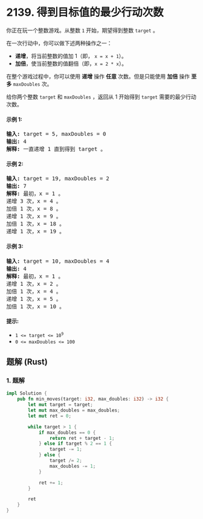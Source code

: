 # 2139. 得到目标值的最少行动次数
你正在玩一个整数游戏。从整数 `1` 开始，期望得到整数 `target` 。

在一次行动中，你可以做下述两种操作之一：
* **递增**，将当前整数的值加 1（即， `x = x + 1`）。
* **加倍**，使当前整数的值翻倍（即，`x = 2 * x`）。

在整个游戏过程中，你可以使用 **递增** 操作 **任意** 次数。但是只能使用 **加倍** 操作 **至多** `maxDoubles` 次。

给你两个整数 `target` 和 `maxDoubles` ，返回从 1 开始得到 `target` 需要的最少行动次数。

#### 示例 1:
<pre>
<strong>输入:</strong> target = 5, maxDoubles = 0
<strong>输出:</strong> 4
<strong>解释:</strong> 一直递增 1 直到得到 target 。
</pre>

#### 示例 2:
<pre>
<strong>输入:</strong> target = 19, maxDoubles = 2
<strong>输出:</strong> 7
<strong>解释:</strong> 最初，x = 1 。
递增 3 次，x = 4 。
加倍 1 次，x = 8 。
递增 1 次，x = 9 。
加倍 1 次，x = 18 。
递增 1 次，x = 19 。
</pre>

#### 示例 3:
<pre>
<strong>输入:</strong> target = 10, maxDoubles = 4
<strong>输出:</strong> 4
<strong>解释:</strong> 最初，x = 1 。
递增 1 次，x = 2 。
加倍 1 次，x = 4 。
递增 1 次，x = 5 。
加倍 1 次，x = 10 。
</pre>

#### 提示:
* <code>1 <= target <= 10<sup>9</sup></code>
* `0 <= maxDoubles <= 100`

## 题解 (Rust)

### 1. 题解
```Rust
impl Solution {
    pub fn min_moves(target: i32, max_doubles: i32) -> i32 {
        let mut target = target;
        let mut max_doubles = max_doubles;
        let mut ret = 0;

        while target > 1 {
            if max_doubles == 0 {
                return ret + target - 1;
            } else if target % 2 == 1 {
                target -= 1;
            } else {
                target /= 2;
                max_doubles -= 1;
            }

            ret += 1;
        }

        ret
    }
}
```
